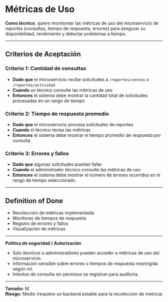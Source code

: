 # Métricas de Uso

**Como técnico**, quiero monitorear las métricas de uso del microservicio de reportes (consultas, tiempo de respuesta, errores) para asegurar su disponibilidad, rendimiento y detectar problemas a tiempo.

---

## Criterios de Aceptación

### Criterio 1: Cantidad de consultas
- **Dado que** el microservicio recibe solicitudes a `/reportes/ventas` o `/reportes/actividad`  
- **Cuando** un técnico consulte las métricas de uso  
- **Entonces** el sistema debe mostrar la cantidad total de solicitudes procesadas en un rango de tiempo

### Criterio 2: Tiempo de respuesta promedio
- **Dado que** el microservicio procesa solicitudes de reportes  
- **Cuando** el técnico revise las métricas  
- **Entonces** el sistema debe mostrar el tiempo promedio de respuesta por consulta

### Criterio 3: Errores y fallos
- **Dado que** algunas solicitudes puedan fallar  
- **Cuando** el administrador técnico consulte las métricas de uso  
- **Entonces** el sistema debe mostrar el número de errores ocurridos en el rango de tiempo seleccionado

---

## Definition of Done
- Recolección de métricas implementada  
- Monitoreo de tiempos de respuesta  
- Registro de errores y fallos  
- Visualización de métricas  

---

**Política de seguridad / Autorización**
- Solo técnicos o administradores pueden acceder a métricas de uso del microservicio.  
- Información sensible sobre errores o tiempos de respuesta restringida según rol.  
- Intentos de consulta sin permisos se registran para auditoría.

---

**Tamaño:** M  
**Riesgo:** Medio (requiere un backend estable para la recoleccion de  metrica)
  
